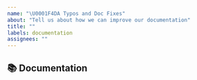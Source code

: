 ```yaml
---
name: "\U0001F4DA Typos and Doc Fixes"
about: "Tell us about how we can improve our documentation"
title: ""
labels: documentation
assignees: ""
---
```


## 📚 Documentation

<!-- A clear and concise description of the issue -->
<!-- For very simple fixes, you can submit a PR without a linked issue -->
